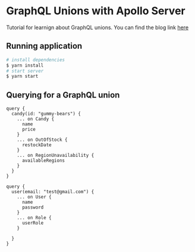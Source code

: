 # GraphQL Unions with Apollo Server

Tutorial for learnign about GraphQL unions. You can find the blog link [here](https://rohvsenthil.medium.com/graphql-unions-customize-your-results-7ab70b5b3445)

## Running application 


```bash
# install dependencies
$ yarn install
# start server
$ yarn start
```

## Querying for a GraphQL union 

```
query {
  candy(id: "gummy-bears") {
    ... on Candy {
      name
      price
    }
    ... on OutOfStock {
      restockDate
    }
    ... on RegionUnavailability {
      availableRegions
    }
  }
}

query {
  user(email: "test@gmail.com") {
    ... on User {
      name
      password
    }
    ... on Role {
      userRole
    }
    
  }
}
```
